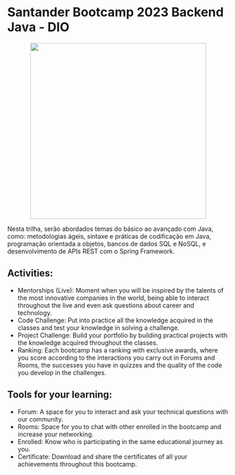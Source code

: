 # Santander Bootcamp 2023 Backend Java - DIO

<div align="center">

  <img src="https://hermes.dio.me/tracks/9631898e-a83c-4c04-aefd-a782ead2db8f.png" width="400px" height="400px"/>
  
</div>

Nesta trilha, serão abordados temas do básico ao avançado com Java, como: metodologias ágeis, sintaxe e práticas de codificação em Java, programação orientada a objetos, bancos de dados SQL e NoSQL, e desenvolvimento de APIs REST com o Spring Framework.

## Activities:
* Mentorships (Live): Moment when you will be inspired by the talents of the most innovative companies in the world, being able to interact throughout the live and even ask questions about career and technology.
* Code Challenge: Put into practice all the knowledge acquired in the classes and test your knowledge in solving a challenge.
* Project Challenge: Build your portfolio by building practical projects with the knowledge acquired throughout the classes.
* Ranking: Each bootcamp has a ranking with exclusive awards, where you score according to the interactions you carry out in Forums and Rooms, the successes you have in quizzes and the quality of the code you develop in the challenges.

## Tools for your learning:

* Forum: A space for you to interact and ask your technical questions with our community.
* Rooms: Space for you to chat with other enrolled in the bootcamp and increase your networking.
* Enrolled: Know who is participating in the same educational journey as you.
* Certificate: Download and share the certificates of all your achievements throughout this bootcamp.
